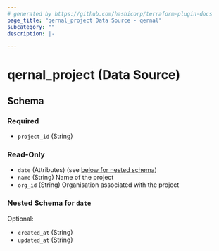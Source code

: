 ```yaml
---
# generated by https://github.com/hashicorp/terraform-plugin-docs
page_title: "qernal_project Data Source - qernal"
subcategory: ""
description: |-
  
---
```


# qernal_project (Data Source)





<!-- schema generated by tfplugindocs -->
## Schema

### Required

- `project_id` (String)

### Read-Only

- `date` (Attributes) (see [below for nested schema](#nestedatt--date))
- `name` (String) Name of the project
- `org_id` (String) Organisation associated with the project

<a id="nestedatt--date"></a>
### Nested Schema for `date`

Optional:

- `created_at` (String)
- `updated_at` (String)
